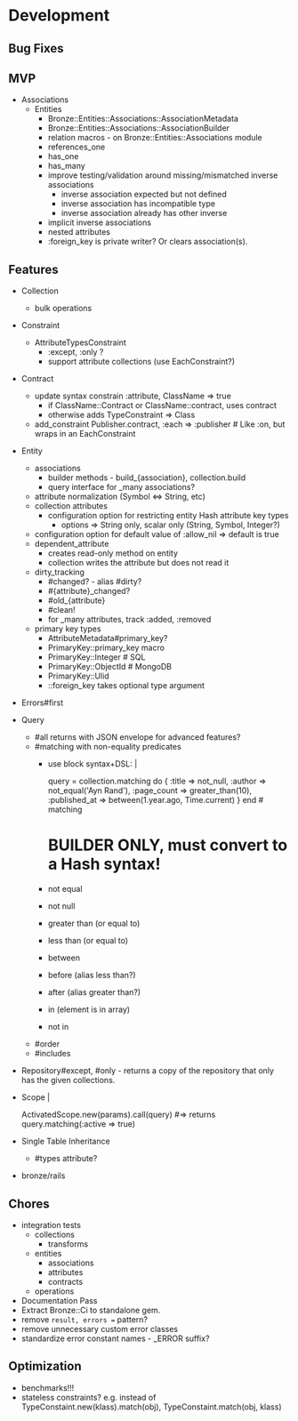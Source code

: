 # Development

## Bug Fixes

## MVP

- Associations
  - Entities
    - Bronze::Entities::Associations::AssociationMetadata
    - Bronze::Entities::Associations::AssociationBuilder
    - relation macros - on Bronze::Entities::Associations module
    - references_one
    - has_one
    - has_many
    - improve testing/validation around missing/mismatched inverse associations
      - inverse association expected but not defined
      - inverse association has incompatible type
      - inverse association already has other inverse
    - implicit inverse associations
    - nested attributes
    - :foreign_key is private writer? Or clears association(s).

## Features

- Collection
  - bulk operations
- Constraint
  - AttributeTypesConstraint
    - :except, :only ?
    - support attribute collections (use EachConstraint?)
- Contract
  - update syntax constrain :attribute, ClassName => true
    - if ClassName::Contract or ClassName::contract, uses contract
    - otherwise adds TypeConstraint => Class
  - add_constraint Publisher.contract, :each => :publisher # Like :on, but wraps in an EachConstraint
- Entity
  - associations
    - builder methods - build_{association}, collection.build
    - query interface for _many associations?
  - attribute normalization (Symbol <=> String, etc)
  - collection attributes
    - configuration option for restricting entity Hash attribute key types
      - options => String only, scalar only (String, Symbol, Integer?)
  - configuration option for default value of :allow_nil => default is true
  - dependent_attribute
    - creates read-only method on entity
    - collection writes the attribute but does not read it
  - dirty_tracking
    - #changed? - alias #dirty?
    - #{attribute}_changed?
    - #old_{attribute}
    - #clean!
    - for _many attributes, track :added, :removed
  - primary key types
    - AttributeMetadata#primary_key?
    - PrimaryKey::primary_key macro
    - PrimaryKey::Integer  # SQL
    - PrimaryKey::ObjectId # MongoDB
    - PrimaryKey::Ulid
    - ::foreign_key takes optional type argument
- Errors#first
- Query
  - #all returns with JSON envelope for advanced features?
  - #matching with non-equality predicates
    - use block syntax+DSL: |

      query = collection.matching do
        {
          :title => not_null,
          :author => not_equal('Ayn Rand'),
          :page_count => greater_than(10),
          :published_at => between(1.year.ago, Time.current)
        }
      end # matching

      # BUILDER ONLY, must convert to a Hash syntax!
    - not equal
    - not null
    - greater than (or equal to)
    - less than (or equal to)
    - between
    - before (alias less than?)
    - after (alias greater than?)
    - in (element is in array)
    - not in
  - #order
  - #includes
- Repository#except, #only - returns a copy of the repository that only has the given collections.
- Scope |

  ActivatedScope.new(params).call(query)
  #=> returns query.matching(:active => true)

- Single Table Inheritance
  - #types attribute?
- bronze/rails

## Chores

- integration tests
  - collections
    - transforms
  - entities
    - associations
    - attributes
    - contracts
  - operations
- Documentation Pass
- Extract Bronze::Ci to standalone gem.
- remove `result, errors =` pattern?
- remove unnecessary custom error classes
- standardize error constant names - _ERROR suffix?

## Optimization

- benchmarks!!!
- stateless constraints? e.g. instead of TypeConstaint.new(klass).match(obj), TypeConstaint.match(obj, klass)
